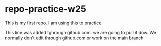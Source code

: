 # repo-practice-w25
This is my first repo. I am using this to practice. 

This line was added tghrough github.com. we are going to pull it dow. We normally don't edit through github.com or work on the main branch
